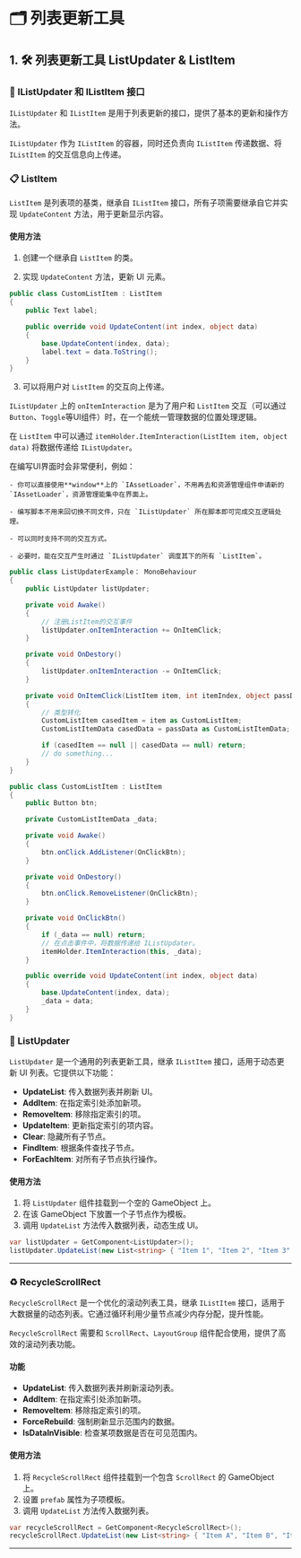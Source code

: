 # 🗂️ 列表更新工具

## 1. 🛠️ 列表更新工具 ListUpdater & ListItem

### 🔗 IListUpdater 和 IListItem 接口

`IListUpdater` 和 `IListItem` 是用于列表更新的接口，提供了基本的更新和操作方法。

`IListUpdater` 作为 `IListItem` 的容器，同时还负责向 `IListItem` 传递数据、将 `IListItem` 的交互信息向上传递。

### 📋 ListItem

`ListItem` 是列表项的基类，继承自 `IListItem` 接口，所有子项需要继承自它并实现 `UpdateContent` 方法，用于更新显示内容。

#### 使用方法
1. 创建一个继承自 `ListItem` 的类。

2. 实现 `UpdateContent` 方法，更新 UI 元素。

```csharp
public class CustomListItem : ListItem
{
    public Text label;

    public override void UpdateContent(int index, object data)
    {
        base.UpdateContent(index, data);
        label.text = data.ToString();
    }
}
```

3. 可以将用户对 `ListItem` 的交互向上传递。

`IListUpdater` 上的 `onItemInteraction` 是为了用户和 `ListItem` 交互（可以通过 `Button`、`Toggle`等UI组件）时，在一个能统一管理数据的位置处理逻辑。

在 `ListItem` 中可以通过 `itemHolder.ItemInteraction(ListItem item, object data)` 将数据传递给 `IListUpdater`。

在编写UI界面时会非常便利，例如：

    - 你可以直接使用**window**上的 `IAssetLoader`，不用再去和资源管理组件申请新的 `IAssetLoader`，资源管理能集中在界面上。

    - 编写脚本不用来回切换不同文件，只在 `IListUpdater` 所在脚本即可完成交互逻辑处理。

    - 可以同时支持不同的交互方式。
    
    - 必要时，能在交互产生时通过 `IListUpdater` 调度其下的所有 `ListItem`。

```csharp
public class ListUpdaterExample： MonoBehaviour
{
    public ListUpdater listUpdater;

    private void Awake()
    {
        // 注册ListItem的交互事件
        listUpdater.onItemInteraction += OnItemClick;
    }

    private void OnDestory()
    {
        listUpdater.onItemInteraction -= OnItemClick;
    }

    private void OnItemClick(ListItem item, int itemIndex, object passData)
    {
        // 类型转化
        CustomListItem casedItem = item as CustomListItem;
        CustomListItemData casedData = passData as CustomListItemData;

        if (casedItem == null || casedData == null) return;
        // do something...
    }
}

public class CustomListItem : ListItem
{
    public Button btn;

    private CustomListItemData _data;

    private void Awake()
    {
        btn.onClick.AddListener(OnClickBtn);
    }

    private void OnDestory()
    {
        btn.onClick.RemoveListener(OnClickBtn);
    }

    private void OnClickBtn()
    {
        if (_data == null) return;
        // 在点击事件中，将数据传递给 IListUpdater。
        itemHolder.ItemInteraction(this, _data);
    }

    public override void UpdateContent(int index, object data)
    {
        base.UpdateContent(index, data);
        _data = data;
    }
}
```

### 🔄 ListUpdater

`ListUpdater` 是一个通用的列表更新工具，继承 `IListItem` 接口，适用于动态更新 UI 列表。它提供以下功能：
- **UpdateList**: 传入数据列表并刷新 UI。
- **AddItem**: 在指定索引处添加新项。
- **RemoveItem**: 移除指定索引的项。
- **UpdateItem**: 更新指定索引的项内容。
- **Clear**: 隐藏所有子节点。
- **FindItem**: 根据条件查找子节点。
- **ForEachItem**: 对所有子节点执行操作。

#### 使用方法
1. 将 `ListUpdater` 组件挂载到一个空的 GameObject 上。
2. 在该 GameObject 下放置一个子节点作为模板。
3. 调用 `UpdateList` 方法传入数据列表，动态生成 UI。

```csharp
var listUpdater = GetComponent<ListUpdater>();
listUpdater.UpdateList(new List<string> { "Item 1", "Item 2", "Item 3" });
```

---

### ♻️ RecycleScrollRect

`RecycleScrollRect` 是一个优化的滚动列表工具，继承 `IListItem` 接口，适用于大数据量的动态列表。它通过循环利用少量节点减少内存分配，提升性能。

`RecycleScrollRect` 需要和 `ScrollRect`、`LayoutGroup` 组件配合使用，提供了高效的滚动列表功能。

#### 功能
- **UpdateList**: 传入数据列表并刷新滚动列表。
- **AddItem**: 在指定索引处添加新项。
- **RemoveItem**: 移除指定索引的项。
- **ForceRebuild**: 强制刷新显示范围内的数据。
- **IsDataInVisible**: 检查某项数据是否在可见范围内。

#### 使用方法
1. 将 `RecycleScrollRect` 组件挂载到一个包含 `ScrollRect` 的 GameObject 上。
2. 设置 `prefab` 属性为子项模板。
3. 调用 `UpdateList` 方法传入数据列表。

```csharp
var recycleScrollRect = GetComponent<RecycleScrollRect>();
recycleScrollRect.UpdateList(new List<string> { "Item A", "Item B", "Item C" });
```

---